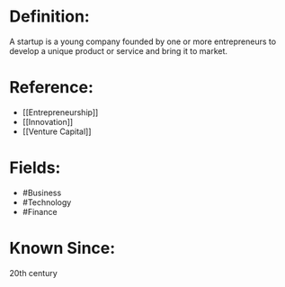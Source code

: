 

# Definition:
A startup is a young company founded by one or more entrepreneurs to develop a unique product or service and bring it to market.

# Reference:
- [[Entrepreneurship]]
- [[Innovation]]
- [[Venture Capital]]

# Fields: 
- #Business
- #Technology
- #Finance

# Known Since:
20th century


